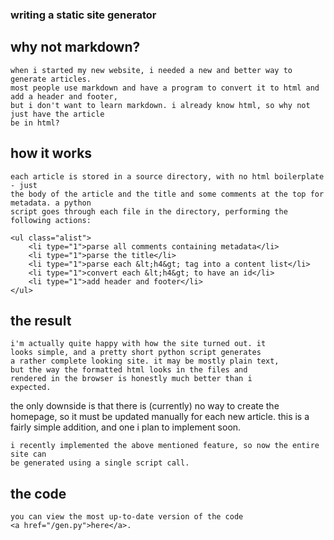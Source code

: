 <!--META DATE 9-29-21 -->
<!--META CATEGORY software -->

<h3>writing a static site generator</h3>

## why not markdown?

    when i started my new website, i needed a new and better way to generate articles.
    most people use markdown and have a program to convert it to html and add a header and footer,
    but i don't want to learn markdown. i already know html, so why not just have the article
    be in html?


## how it works

    each article is stored in a source directory, with no html boilerplate - just
    the body of the article and the title and some comments at the top for metadata. a python
    script goes through each file in the directory, performing the following actions:

    <ul class="alist">
        <li type="1">parse all comments containing metadata</li>
        <li type="1">parse the title</li>
        <li type="1">parse each &lt;h4&gt; tag into a content list</li>
        <li type="1">convert each &lt;h4&gt; to have an id</li>
        <li type="1">add header and footer</li>
    </ul>


## the result

    i'm actually quite happy with how the site turned out. it
    looks simple, and a pretty short python script generates
    a rather complete looking site. it may be mostly plain text,
    but the way the formatted html looks in the files and
    rendered in the browser is honestly much better than i
    expected. 


<p class="strikethrough">the only downside is that there is (currently)
    no way to create the homepage, so it must be updated
    manually for each new article. this is a fairly simple
    addition, and one i plan to implement soon.



    i recently implemented the above mentioned feature, so now the entire site can
    be generated using a single script call.



## the code

    you can view the most up-to-date version of the code 
    <a href="/gen.py">here</a>.

